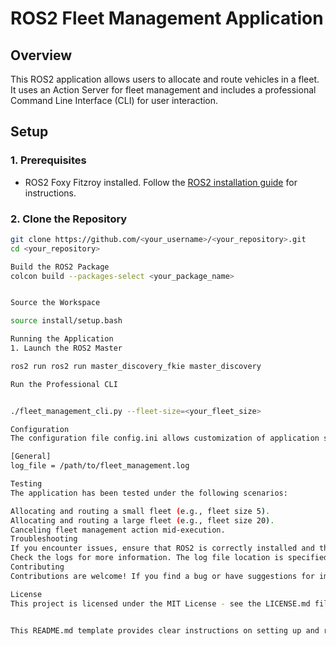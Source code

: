 # ROS2 Fleet Management Application

## Overview

This ROS2 application allows users to allocate and route vehicles in a fleet. It uses an Action Server for fleet management and includes a professional Command Line Interface (CLI) for user interaction.

## Setup

### 1. Prerequisites

- ROS2 Foxy Fitzroy installed. Follow the [ROS2 installation guide](https://docs.ros.org/en/foxy/Installation.html) for instructions.

### 2. Clone the Repository

```bash
git clone https://github.com/<your_username>/<your_repository>.git
cd <your_repository>

Build the ROS2 Package
colcon build --packages-select <your_package_name>


Source the Workspace

source install/setup.bash

Running the Application
1. Launch the ROS2 Master

ros2 run ros2 run master_discovery_fkie master_discovery

Run the Professional CLI


./fleet_management_cli.py --fleet-size=<your_fleet_size>

Configuration
The configuration file config.ini allows customization of application settings. Modify this file as needed.

[General]
log_file = /path/to/fleet_management.log

Testing
The application has been tested under the following scenarios:

Allocating and routing a small fleet (e.g., fleet size 5).
Allocating and routing a large fleet (e.g., fleet size 20).
Canceling fleet management action mid-execution.
Troubleshooting
If you encounter issues, ensure that ROS2 is correctly installed and that all dependencies are satisfied.
Check the logs for more information. The log file location is specified in the configuration file.
Contributing
Contributions are welcome! If you find a bug or have suggestions for improvements, please open an issue or create a pull request.

License
This project is licensed under the MIT License - see the LICENSE.md file for details.


This README.md template provides clear instructions on setting up and running the ROS2 application, including building the package, launching the ROS2 master, and using the professional CLI. It also covers testing scenarios, troubleshooting tips, and information for contributors. Customize it according to your specific application and requirements.
